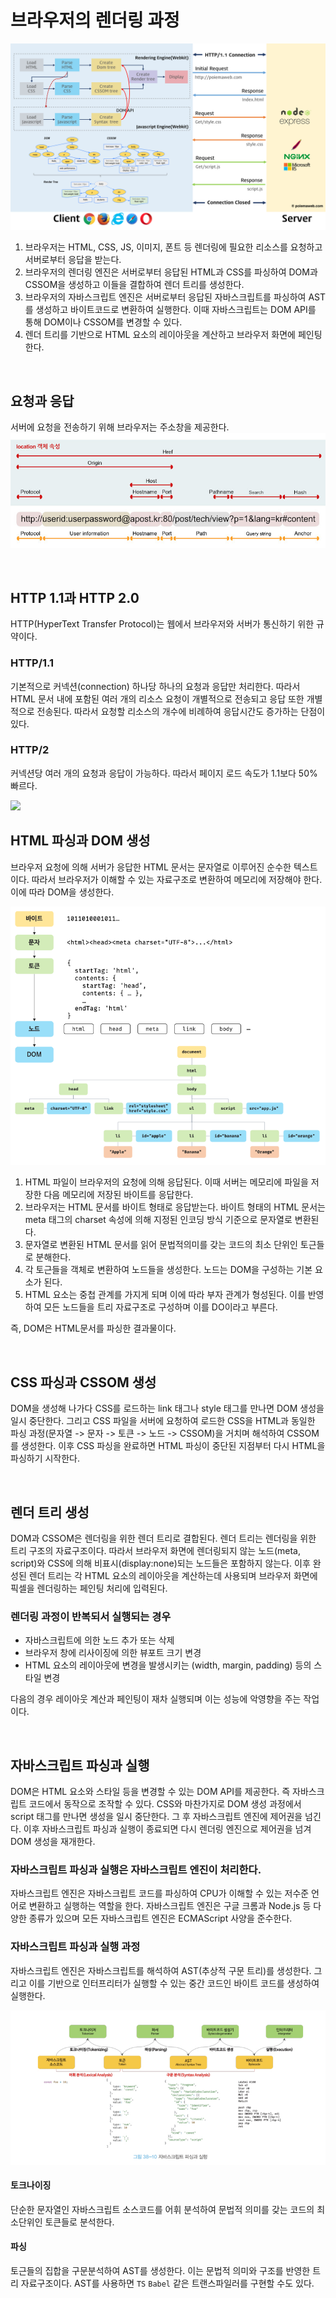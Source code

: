 # 브라우저의 렌더링 과정

<img src="../img/38-1. 렌더링 과정.png"/>


1. 브라우저는 HTML, CSS, JS, 이미지, 폰트 등 렌더링에 필요한 리소스를 요청하고 서버로부터 응답을 받는다.
2. 브라우저의 렌더링 엔진은 서버로부터 응답된 HTML과 CSS를 파싱하여 DOM과 CSSOM을 생성하고 이들을 결합하여 렌더 트리를 생성한다.
3. 브라우저의 자바스크립트 엔진은 서버로부터 응답된 자바스크립트를 파싱하여 AST를 생성하고 바이트코드로 변환하여 실행한다. 이때 자바스크립트는 DOM API를 통해 DOM이나 CSSOM를 변경할 수 있다.
4. 렌더 트리를 기반으로 HTML 요소의 레이아웃을 계산하고 브라우저 화면에 페인팅한다.

<br/>

## 요청과 응답
서버에 요청을 전송하기 위해 브라우저는 주소창을 제공한다. 
<img src="../img/location.jpeg"/>

<br/>

## HTTP 1.1과 HTTP 2.0
HTTP(HyperText Transfer Protocol)는 웹에서 브라우저와 서버가 통신하기 위한 규약이다. 

### HTTP/1.1
기본적으로 커넥션(connection) 하나당 하나의 요청과 응답만 처리한다. 따라서 HTML 문서 내에 포함된 여러 개의 리소스 요청이 개별적으로 전송되고 응답 또한 개별적으로 전송된다. 따라서 요청할 리소스의 개수에 비례하여 응답시간도 증가하는 단점이 있다.

### HTTP/2
커넥션당 여러 개의 요청과 응답이 가능하다. 따라서 페이지 로드 속도가 1.1보다 50% 빠르다.

<img src="../img/http:1.1과 http:2.0.png"/>

<br/>

## HTML 파싱과 DOM 생성
브라우저 요청에 의해 서버가 응답한 HTML 문서는 문자열로 이루어진 순수한 텍스트이다. 따라서 브라우저가 이해할 수 있는 자료구조로 변환하여 메모리에 저장해야 한다. 이에 따라 DOM을 생성한다.

<img src="../img/HTML 파싱과 DOM 생성.png"/>

1. HTML 파일이 브라우저의 요청에 의해 응답된다. 이때 서버는 메모리에 파일을 저장한 다음 메모리에 저장된 바이트를 응답한다.
2. 브라우저는 HTML 문서를 바이트 형태로 응답받는다. 바이트 형태의 HTML 문서는 meta 태그의 charset 속성에 의해 지정된 인코딩 방식 기준으로 문자열로 변환된다.
3. 문자열로 변환된 HTML 문서를 읽어 문법적의미를 갖는 코드의 최소 단위인 토근들로 분해한다.
4. 각 토근들을 객체로 변환하여 노드들을 생성한다. 노드는 DOM을 구성하는 기본 요소가 된다.
5. HTML 요소는 중첩 관계를 가지게 되며 이에 따라 부자 관계가 형성된다. 이를 반영하여 모든 노드들을 트리 자료구조로 구성하며 이를 DO이라고 부른다.

즉, DOM은 HTML문서를 파싱한 결과물이다.


<br/>

## CSS 파싱과 CSSOM 생성
DOM을 생성해 나가다 CSS를 로드하는 link 태그나 style 태그를 만나면 DOM 생성을 일시 중단한다. 그리고 CSS 파일을 서버에 요청하여 로드한 CSS을 HTML과 동일한 파싱 과정(문자열 -> 문자 -> 토큰 -> 노드 -> CSSOM)을 거치며 해석하여 CSSOM를 생성한다. 이후 CSS 파싱을 완료하면 HTML 파싱이 중단된 지점부터 다시 HTML을 파싱하기 시작한다.

<br/>

## 렌더 트리 생성
DOM과 CSSOM은 렌더링을 위한 렌더 트리로 결합된다. 렌더 트리는 렌더링을 위한 트리 구조의 자료구조이다. 따라서 브라우저 화면에 렌더링되지 않는 노드(meta, script)와 CSS에 의해 비표시(display:none)되는 노드들은 포함하지 않는다. 이후 완성된 렌더 트리는 각 HTML 요소의 레이아웃을 계산하는데 사용되며 브라우저 화면에 픽셀을 렌더링하는 페인팅 처리에 입력된다.

### 렌더링 과정이 반복되서 실행되는 경우
- 자바스크립트에 의한 노드 추가 또는 삭제
- 브라우저 창에 리사이징에 의한 뷰포트 크기 변경
- HTML 요소의 레이아웃에 변경을 발생시키는 (width, margin, padding) 등의 스타일 변경

다음의 경우 레이아웃 계산과 페인팅이 재차 실행되며 이는 성능에 악영향을 주는 작업이다.

<br/>

## 자바스크립트 파싱과 실행
DOM은 HTML 요소와 스타일 등을 변경할 수 있는 DOM API를 제공한다. 즉 자바스크립트 코드에서 동작으로 조작할 수 있다. CSS와 마찬가지로 DOM 생성 과정에서 script 태그를 만나면 생성을 일시 중단한다. 그 후 자바스크립트 엔진에 제어권을 넘긴다. 이후 자바스크립트 파싱과 실행이 종료되면 다시 렌더링 엔진으로 제어권을 넘겨 DOM 생성을 재개한다.

### 자바스크립트 파싱과 실행은 자바스크립트 엔진이 처리한다.
자바스크립트 엔진은 자바스크립트 코드를 파싱하여 CPU가 이해할 수 있는 저수준 언어로 변환하고 실행하는 역할을 한다. 자바스크립트 엔진은 구글 크롬과 Node.js 등 다양한 종류가 있으며 모든 자바스크립트 엔진은 ECMAScript 사양을 준수한다. 

### 자바스크립트 파싱과 실행 과정
자바스크립트 엔진은 자바스크립트를 해석하여 AST(추상적 구문 트리)를 생성한다. 그리고 이를 기반으로 인터프리터가 실행할 수 있는 중간 코드인 바이트 코드를 생성하여 실행한다.

<img src="../img/자바스크립트 파싱과 실행.jpeg"/>

#### 토크나이징
단순한 문자열인 자바스크립트 소스코드를 어휘 분석하여 문법적 의미를 갖는 코드의 최소단위인 토큰들로 분석한다.

#### 파싱
토근들의 집합을 구문분석하여 AST를 생성한다. 이는 문법적 의미와 구조를 반영한 트리 자료구조이다. AST를 사용하면 `TS` `Babel` 같은 트랜스파일러를 구현할 수도 있다. 
